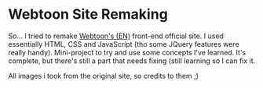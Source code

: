 # Webtoon Site Remaking
  
<p> So... I tried to remake <a href="https://www.webtoons.com/en/">Webtoon's (EN)</a> front-end official site. I used essentially HTML, CSS and JavaScript (tho some JQuery features were really handy). Mini-project to try and use some concepts I've learned. It's complete, but there's still a part that needs fixing (still learning so I can fix it.
<p>All images i took from the original site, so credits to them ;)
